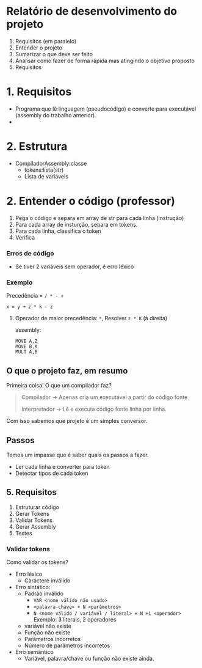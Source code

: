 # Relatório de desenvolvimento do projeto

1. Requisitos (em paralelo)
2. Entender o projeto
3. Sumarizar o que deve ser feito
4. Analisar como fazer de forma rápida mas atingindo o objetivo proposto
5. Requisitos

# 1. Requisitos

- Programa que lê linguagem (pseudocódigo) e converte para executável (assembly do trabalho anterior).
- 

# 2. Estrutura

- CompiladorAssembly:classe
  - tokens:lista(str)
  - Lista de variáveis

# 2. Entender o código (professor)

1. Pega o código e separa em array de str para cada linha (instrução)
2. Para cada array de insturção, separa em tokens.
3. Para cada linha, classifica o token
4. Verifica 

### Erros de código

- Se tiver 2 variáveis sem operador, é erro léxico

### Exemplo
Precedência = `/ * - +`
```
x = y + z * k - z
```

1. Operador de maior precedência: `*`, Resolver `z * K` (à direita)

   assembly:
   ```
   MOVE A,Z
   MOVE B,K
   MULT A,B
   ```


## O que o projeto faz, em resumo

Primeira coisa: O que um compilador faz?
> Compilador → Apenas cria um executável a partir do código fonte
> 
> Interpretador → Lê e executa código fonte linha por linha.

Com isso sabemos que projeto é um simples conversor.

## Passos

Temos um impasse que é saber quais os passos a fazer.

- Ler cada linha e converter para token
- Detectar tipos de cada token

## 5. Requisitos

1. Estruturar código
2. Gerar Tokens
3. Validar Tokens
4. Gerar Assembly
5. Testes

### Validar tokens

Como validar os tokens?
* Erro léxico
  * Caractere inválido
* Erro sintático:
  * Padrão inválido
    * `VAR <nome válido não usado>`
    * `<palavra-chave> + N <parâmetros>`
    * `N <nome válido / variável / literal> + N +1 <operador>`
      Exemplo: 3 literais, 2 operadores
  * variável não existe
  * Função não existe
  * Parâmetros incorretos
  * Número de parâmetros incorretos
* Erro semântico
  * Variável, palavra/chave ou função não existe ainda.